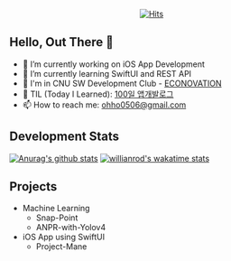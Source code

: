 <div align=center>
  
[![Hits](https://hits.seeyoufarm.com/api/count/incr/badge.svg?url=https%3A%2F%2Fgithub.com%2FDodant&count_bg=%238BBBF1&title_bg=%23555555&icon=github.svg&icon_color=%23FFFFFF&title=today+%2F+total&edge_flat=false)](https://hits.seeyoufarm.com)

</div>

## Hello, Out There 👋
- 🔭 I’m currently working on iOS App Development
- 🌱 I’m currently learning SwiftUI and REST API
- 👯 I'm in CNU SW Development Club - [ECONOVATION](https://github.com/JNU-econovation)
- 🤔 TIL (Today I Learned): [100일 앱개발로그](https://www.notion.so/eclatmane/100-til-2021-01-01-a-k-a-TIL-8c3ea696f5744e338bf58ecef0a942dc)
- 📫 How to reach me: ohho0506@gmail.com

## Development Stats
[![Anurag's github stats](https://github-readme-stats.vercel.app/api?username=dodant&show_icons=true&hide=issues&count_private=true)](https://github.com/anuraghazra/github-readme-stats)
[![willianrod's wakatime stats](https://github-readme-stats.vercel.app/api/wakatime?username=Dodant)](https://github.com/anuraghazra/github-readme-stats)

## Projects
- Machine Learning
  - Snap-Point
  - ANPR-with-Yolov4
- iOS App using SwiftUI
  - Project-Mane

<!--
**Dodant/dodant** is a ✨ _special_ ✨ repository because its `README.md` (this file) appears on your GitHub profile.

Here are some ideas to get you started:

- 🔭 I’m currently working on ...
- 🌱 I’m currently learning ...
- 👯 I’m looking to collaborate on ...
- 🤔 I’m looking for help with ...
- 💬 Ask me about ...
- 📫 How to reach me: ...
- 😄 Pronouns: ...
- ⚡ Fun fact: ...
-->
